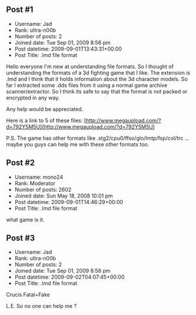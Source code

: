 ## Post #1
- Username: Jad
- Rank: ultra-n00b
- Number of posts: 2
- Joined date: Tue Sep 01, 2009 8:56 pm
- Post datetime: 2009-09-01T13:43:31+00:00
- Post Title: .lmd file format

Hello everyone I'm new at understanding file formats. So I thought of understanding the formats of a 3d fighting game that I like.
The extension is .lmd and I think that it holds information about the 3d character models. So far I extracted some .dds files from it using a normal game archive scanner/extractor.
So I think its safe to say that the format is not packed or encrypted in any way.

Any help would be appreciated. 

Here is a link to 5 of these files:
[http://www.megaupload.com/?d=792Y5M5U](http://www.megaupload.com/?d=792Y5M5U)


P.S. The game has other formats like .stg2/cpu0/ffso/glo/lmtp/fsp/col/trc ... maybe you guys can help me with these other formats too.
## Post #2
- Username: mono24
- Rank: Moderator
- Number of posts: 2602
- Joined date: Sun May 18, 2008 10:01 pm
- Post datetime: 2009-09-01T14:46:29+00:00
- Post Title: .lmd file format

what game is it.
## Post #3
- Username: Jad
- Rank: ultra-n00b
- Number of posts: 2
- Joined date: Tue Sep 01, 2009 8:56 pm
- Post datetime: 2009-09-02T04:07:45+00:00
- Post Title: .lmd file format

Crucis Fatal+Fake


L.E. So no one can help me ?
